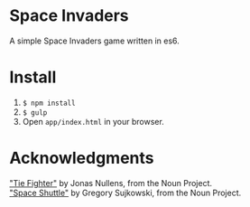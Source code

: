 # Space Invaders

A simple Space Invaders game written in es6.

# Install

1) ```$ npm install```  
2) ```$ gulp```  
3) Open ```app/index.html``` in your browser.  

# Acknowledgments

["Tie Fighter"](https://thenounproject.com/search/?q=tie+fighter&i=42403) by Jonas Nullens, from the Noun Project.  
["Space Shuttle"](https://thenounproject.com/search/?q=spae&i=36925) by Gregory Sujkowski, from the Noun Project.
